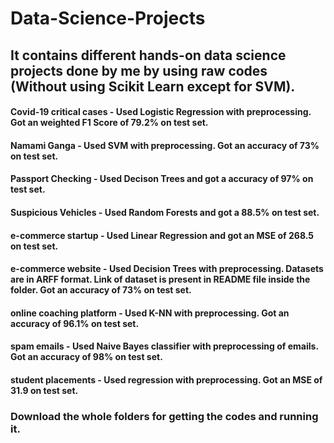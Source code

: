 # Data-Science-Projects
## It contains different hands-on data science projects done by me by using raw codes (Without using Scikit Learn except for SVM). 

#### Covid-19 critical cases - Used Logistic Regression with preprocessing. Got an weighted F1 Score of 79.2% on test set.

#### Namami Ganga - Used SVM with preprocessing. Got an accuracy of 73% on test set.

#### Passport Checking - Used Decison Trees and got a accuracy of 97% on test set.

#### Suspicious Vehicles - Used Random Forests and got a 88.5% on test set.

#### e-commerce startup - Used Linear Regression and got an MSE of 268.5 on test set.

#### e-commerce website - Used Decision Trees with preprocessing. Datasets are in ARFF format. Link of dataset is present in README file inside the folder. Got an accuracy of 73% on test set.

#### online coaching platform - Used K-NN with preprocessing. Got an accuracy of 96.1% on test set.

#### spam emails - Used Naive Bayes classifier with preprocessing of emails. Got an accuracy of 98% on test set.

#### student placements - Used regression with preprocessing. Got an MSE of 31.9 on test set.

### Download the whole folders for getting the codes and running it. 
